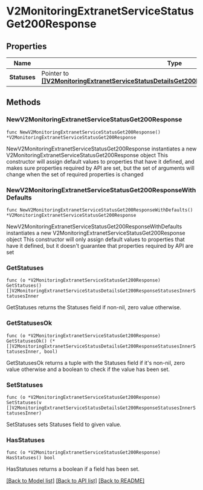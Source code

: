 # V2MonitoringExtranetServiceStatusGet200Response

## Properties

Name | Type | Description | Notes
------------ | ------------- | ------------- | -------------
**Statuses** | Pointer to [**[]V2MonitoringExtranetServiceStatusDetailsGet200ResponseStatusesInnerStatusesInner**](V2MonitoringExtranetServiceStatusDetailsGet200ResponseStatusesInnerStatusesInner.md) |  | [optional] 

## Methods

### NewV2MonitoringExtranetServiceStatusGet200Response

`func NewV2MonitoringExtranetServiceStatusGet200Response() *V2MonitoringExtranetServiceStatusGet200Response`

NewV2MonitoringExtranetServiceStatusGet200Response instantiates a new V2MonitoringExtranetServiceStatusGet200Response object
This constructor will assign default values to properties that have it defined,
and makes sure properties required by API are set, but the set of arguments
will change when the set of required properties is changed

### NewV2MonitoringExtranetServiceStatusGet200ResponseWithDefaults

`func NewV2MonitoringExtranetServiceStatusGet200ResponseWithDefaults() *V2MonitoringExtranetServiceStatusGet200Response`

NewV2MonitoringExtranetServiceStatusGet200ResponseWithDefaults instantiates a new V2MonitoringExtranetServiceStatusGet200Response object
This constructor will only assign default values to properties that have it defined,
but it doesn't guarantee that properties required by API are set

### GetStatuses

`func (o *V2MonitoringExtranetServiceStatusGet200Response) GetStatuses() []V2MonitoringExtranetServiceStatusDetailsGet200ResponseStatusesInnerStatusesInner`

GetStatuses returns the Statuses field if non-nil, zero value otherwise.

### GetStatusesOk

`func (o *V2MonitoringExtranetServiceStatusGet200Response) GetStatusesOk() (*[]V2MonitoringExtranetServiceStatusDetailsGet200ResponseStatusesInnerStatusesInner, bool)`

GetStatusesOk returns a tuple with the Statuses field if it's non-nil, zero value otherwise
and a boolean to check if the value has been set.

### SetStatuses

`func (o *V2MonitoringExtranetServiceStatusGet200Response) SetStatuses(v []V2MonitoringExtranetServiceStatusDetailsGet200ResponseStatusesInnerStatusesInner)`

SetStatuses sets Statuses field to given value.

### HasStatuses

`func (o *V2MonitoringExtranetServiceStatusGet200Response) HasStatuses() bool`

HasStatuses returns a boolean if a field has been set.


[[Back to Model list]](../README.md#documentation-for-models) [[Back to API list]](../README.md#documentation-for-api-endpoints) [[Back to README]](../README.md)


